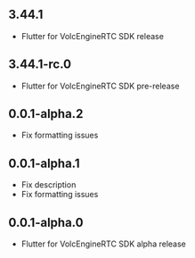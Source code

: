 ## 3.44.1

* Flutter for VolcEngineRTC SDK release

## 3.44.1-rc.0

* Flutter for VolcEngineRTC SDK pre-release

## 0.0.1-alpha.2

* Fix formatting issues

## 0.0.1-alpha.1

* Fix description
* Fix formatting issues

## 0.0.1-alpha.0

* Flutter for VolcEngineRTC SDK alpha release
